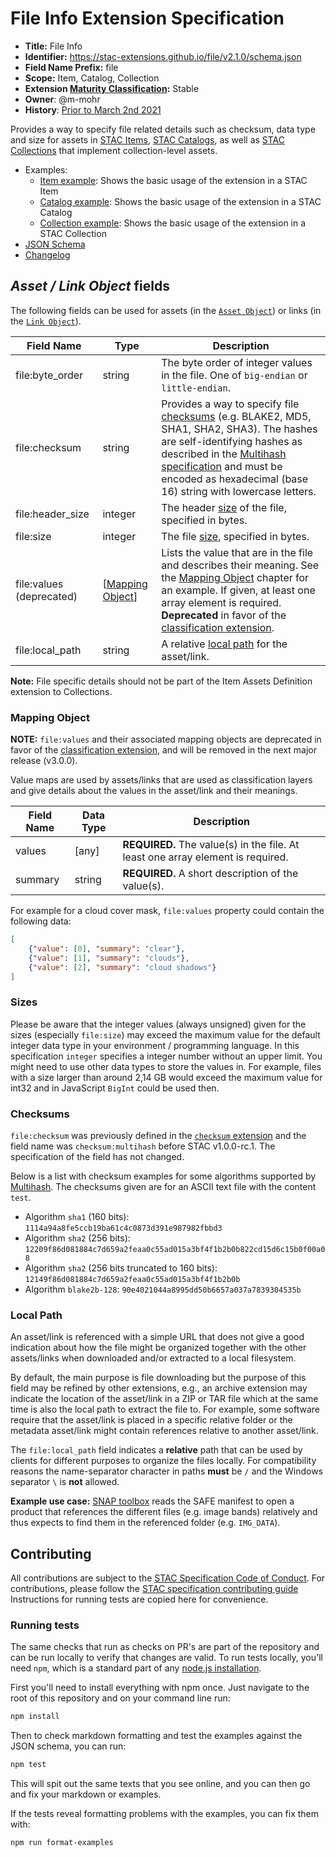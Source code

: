 # File Info Extension Specification

- **Title:** File Info
- **Identifier:** <https://stac-extensions.github.io/file/v2.1.0/schema.json>
- **Field Name Prefix:** file
- **Scope:** Item, Catalog, Collection
- **Extension [Maturity Classification](https://github.com/radiantearth/stac-spec/tree/master/extensions/README.md#extension-maturity):** Stable
- **Owner**: @m-mohr
- **History**: [Prior to March 2nd 2021](https://github.com/radiantearth/stac-spec/commits/4a841605ad83a16f45fcb88ed90117d6c77a7f04/extensions/file)

Provides a way to specify file related details such as checksum, data type and size for assets in
[STAC Items](https://github.com/radiantearth/stac-spec/blob/master/item-spec/item-spec.md),
[STAC Catalogs](https://github.com/radiantearth/stac-spec/blob/master/catalog-spec/catalog-spec.md), as well as
[STAC Collections](https://github.com/radiantearth/stac-spec/blob/master/collection-spec/collection-spec.md) that implement collection-level assets.

- Examples:
  - [Item example](examples/item.json): Shows the basic usage of the extension in a STAC Item
  - [Catalog example](examples/catalog.json): Shows the basic usage of the extension in a STAC Catalog
  - [Collection example](examples/collection.json): Shows the basic usage of the extension in a STAC Collection
- [JSON Schema](json-schema/schema.json)
- [Changelog](./CHANGELOG.md)

## *Asset / Link Object* fields

The following fields can be used for assets (in the
[`Asset Object`](https://github.com/radiantearth/stac-spec/blob/master/item-spec/item-spec.md#asset-object)) or links (in the
[`Link Object`](https://github.com/radiantearth/stac-spec/blob/master/item-spec/item-spec.md#link-object)).

| Field Name               | Type                                  | Description                                                                                                                                                                                                                                                                                              |
| ------------------------ | ------------------------------------- | -------------------------------------------------------------------------------------------------------------------------------------------------------------------------------------------------------------------------------------------------------------------------------------------------------- |
| file:byte_order          | string                                | The byte order of integer values in the file. One of `big-endian` or `little-endian`.                                                                                                                                                                                                                    |
| file:checksum            | string                                | Provides a way to specify file [checksums](#checksums) (e.g. BLAKE2, MD5, SHA1, SHA2, SHA3). The hashes are self-identifying hashes as described in the [Multihash specification](https://github.com/multiformats/multihash) and must be encoded as hexadecimal (base 16) string with lowercase letters. |
| file:header_size         | integer                               | The header [size](#sizes) of the file, specified in bytes.                                                                                                                                                                                                                                               |
| file:size                | integer                               | The file [size](#sizes), specified in bytes.                                                                                                                                                                                                                                                             |
| file:values (deprecated) | \[[Mapping Object](#mapping-object)\] | Lists the value that are in the file and describes their meaning. See the [Mapping Object](#mapping-object) chapter for an example. If given, at least one array element is required. **Deprecated** in favor of the [classification extension](https://github.com/stac-extensions/classification/).     |
| file:local_path          | string                                | A relative [local path](#local-path) for the asset/link.                                                                                                                                                                                                                                                 |

**Note:** File specific details should not be part of the Item Assets Definition extension to Collections.

### Mapping Object

**NOTE:** `file:values` and their associated mapping objects are deprecated in
favor of the [classification extension](https://github.com/stac-extensions/classification/), and will be
removed in the next major release (v3.0.0).

Value maps are used by assets/links that are used as classification layers and give details about the values in the asset/link and their meanings.

| Field Name | Data Type | Description                                                                     |
| ---------- | --------- | ------------------------------------------------------------------------------- |
| values     | \[any]    | **REQUIRED.** The value(s) in the file. At least one array element is required. |
| summary    | string    | **REQUIRED.** A short description of the value(s).                              |

 For example for a cloud cover mask, `file:values` property could contain the following data:

```json
[
	{"value": [0], "summary": "clear"},
	{"value": [1], "summary": "clouds"},
	{"value": [2], "summary": "cloud shadows"}
]
```

### Sizes

Please be aware that the integer values (always
unsigned) given for the sizes (especially `file:size`)
may exceed the maximum value for the default integer
data type in your environment / programming language.
In this specification `integer` specifies
a integer number without an upper limit. You might
need to use other data types to store the values in.
For example, files with a size larger than around 2,14
GB would exceed the maximum value for int32 and in
JavaScript `BigInt` could be used then.

### Checksums

`file:checksum` was previously defined in the
[`checksum` extension](https://github.com/radiantearth/stac-spec/tree/v1.0.0-beta.2/extensions/checksum/README.md)
and the field name was `checksum:multihash` before
STAC v1.0.0-rc.1. The specification of the field has
not changed.

Below is a list with checksum examples for some algorithms supported by
[Multihash](https://github.com/multiformats/multihash).
The checksums given are for an ASCII text file with the content `test`.

- Algorithm `sha1` (160 bits): `1114a94a8fe5ccb19ba61c4c0873d391e987982fbbd3`
- Algorithm `sha2` (256 bits): `12209f86d081884c7d659a2feaa0c55ad015a3bf4f1b2b0b822cd15d6c15b0f00a08`
- Algorithm `sha2` (256 bits truncated to 160 bits): `12149f86d081884c7d659a2feaa0c55ad015a3bf4f1b2b0b`
- Algorithm `blake2b-128`: `90e4021044a8995dd50b6657a037a7839304535b`

### Local Path

An asset/link is referenced with a simple URL that does not give
a good indication about how the file might be organized together
with the other assets/links when downloaded and/or extracted to a
local filesystem.

By default, the main purpose is file downloading but the purpose
of this field may be refined by other extensions, e.g., an archive
extension may indicate the location of the asset/link in a ZIP or TAR
file which at the same time is also the local path to extract the
file to.
For example, some software require that the asset/link is placed in
a specific relative folder or the metadata asset/link might contain
references relative to another asset/link.

The `file:local_path` field indicates a **relative** path that
can be used by clients for different purposes to organize the
files locally. For compatibility reasons the name-separator
character in paths **must** be `/` and the Windows separator `\`
is **not** allowed.

**Example use case:**
[SNAP toolbox](https://step.esa.int/main/) reads the SAFE manifest
to open a product that references the different files (e.g. image bands)
relatively and thus expects to find them in the referenced folder (e.g. `IMG_DATA`).

## Contributing

All contributions are subject to the
[STAC Specification Code of Conduct](https://github.com/radiantearth/stac-spec/blob/master/CODE_OF_CONDUCT.md).
For contributions, please follow the
[STAC specification contributing guide](https://github.com/radiantearth/stac-spec/blob/master/CONTRIBUTING.md) Instructions
for running tests are copied here for convenience.

### Running tests

The same checks that run as checks on PR's are part of the repository and can be run locally to verify that changes are valid.
To run tests locally, you'll need `npm`, which is a standard part of any [node.js installation](https://nodejs.org/en/download/).

First you'll need to install everything with npm once. Just navigate to the root of this repository and on
your command line run:
```bash
npm install
```

Then to check markdown formatting and test the examples against the JSON schema, you can run:
```bash
npm test
```

This will spit out the same texts that you see online, and you can then go and fix your markdown or examples.

If the tests reveal formatting problems with the examples, you can fix them with:
```bash
npm run format-examples
```
